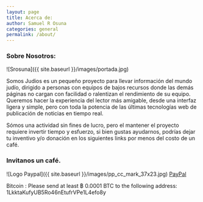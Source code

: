 ```yaml
---
layout: page
title: Acerca de:
author: Samuel R Osuna
categories: general
permalink: /about/
---
```

### Sobre Nosotros:

![Srosuna]({{ site.baseurl }}/images/portada.jpg)

Somos Judios es un pequeño proyecto para llevar información del mundo judío, dirigido a personas con equipos de bajos recursos donde las demás páginas no cargan con facilidad o ralentizan el rendimiento de su equipo.
Queremos hacer la experiencia del lector más amigable, desde una interfaz ligera y simple, pero con toda la potencia de las últimas tecnologías web de publicación de noticias en tiempo real.


Sómos una actividad sin fines de lucro, pero el mantener el proyecto requiere invertir tiempo y esfuerzo, si bien gustas ayudarnos, podrías dejar tu inventivo y/o donación en los siguientes links por menos del costo de un café.

### Invitanos un café.


![Logo Paypal]({{ site.baseurl }}/images/pp_cc_mark_37x23.jpg) [PayPal](https://paypal.me/srojas1974)

Bitcoin : 
Please send at least ฿ 0.0001 BTC to the following address:
1LkktaKufyUB5Ro46nEtufrVPe1L4efo8y
